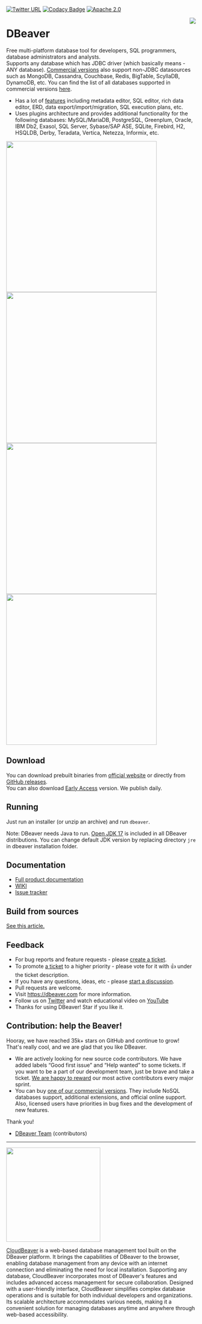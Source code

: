[![Twitter URL](https://img.shields.io/twitter/url/https/twitter.com/dbeaver_news.svg?style=social&label=Follow%20%40dbeaver_news)](https://twitter.com/dbeaver_news)
[![Codacy Badge](https://app.codacy.com/project/badge/Grade/fa0bb9cf5a904c7d87424f8f6351ba92)](https://app.codacy.com/gh/dbeaver/dbeaver/dashboard?utm_source=gh&utm_medium=referral&utm_content=&utm_campaign=Badge_grade)
[![Apache 2.0](https://img.shields.io/github/license/cronn-de/jira-sync.svg)](http://www.apache.org/licenses/LICENSE-2.0)

<img src="https://github.com/dbeaver/dbeaver/wiki/images/dbeaver-icon-64x64.png" align="right"/>

# DBeaver

Free multi-platform database tool for developers, SQL programmers, database administrators and analysts.  
Supports any database which has JDBC driver (which basically means - ANY database).
<a href="https://dbeaver.com/download/">Commercial versions</a> also support non-JDBC datasources such as
MongoDB, Cassandra, Couchbase, Redis, BigTable, ScyllaDB, DynamoDB, etc.
You can find the list of all databases supported in commercial versions
<a href="https://dbeaver.com/databases/">here</a>.

* Has a lot of <a href="https://github.com/dbeaver/dbeaver/wiki">features</a> including metadata editor, SQL editor, rich data editor, ERD, data export/import/migration, SQL execution plans, etc.
* Uses plugins architecture and provides additional functionality for the following databases: MySQL/MariaDB, PostgreSQL, Greenplum, Oracle, IBM Db2, Exasol, SQL Server, Sybase/SAP ASE, SQLite, Firebird, H2, HSQLDB, Derby, Teradata, Vertica, Netezza, Informix, etc.

<a href="https://dbeaver.io/product/dbeaver-ss-mock.png"><img src="https://dbeaver.io/product/dbeaver-ss-mock.png" width="400"/></a>
<a href="https://dbeaver.io/product/dbeaver-ss-erd.png"><img src="https://dbeaver.io/product/dbeaver-ss-erd.png" width="400"/></a>
<a href="https://dbeaver.io/product/dbeaver-ss-classic-new.png"><img src="https://dbeaver.io/product/dbeaver-ss-classic-new.png" width="400"/></a>
<a href="https://dbeaver.io/product/dbeaver-ss-dark-new.png"><img src="https://dbeaver.io/product/dbeaver-ss-dark-new.png" width="400"/></a>

## Download

You can download prebuilt binaries from <a href="https://dbeaver.io/download" target="_blank">official website</a> or directly from <a href="https://github.com/dbeaver/dbeaver/releases">GitHub releases</a>.  
You can also download <a href="https://dbeaver.io/files/ea" target="_blank">Early Access</a> version. We publish daily.  

## Running

Just run an installer (or unzip an archive) and run `dbeaver`.  

Note: DBeaver needs Java to run. <a href="https://adoptium.net/" target="_blank">Open JDK 17</a> is included in all DBeaver distributions.
You can change default JDK version by replacing directory `jre` in dbeaver installation folder.

## Documentation

* <a href="https://dbeaver.com/docs/dbeaver/">Full product documentation</a>
* <a href="https://github.com/dbeaver/dbeaver/wiki">WIKI</a>
* <a href="https://github.com/dbeaver/dbeaver/issues">Issue tracker</a>

## Build from sources

<a href="https://github.com/dbeaver/dbeaver/wiki/Build-from-sources">See this article.</a>

## Feedback

- For bug reports and feature requests - please <a href="https://github.com/dbeaver/dbeaver/issues">create a ticket</a>.
- To promote <a href="https://github.com/dbeaver/dbeaver/issues?q=is%3Aissue+is%3Aopen+sort%3Areactions-%2B1-desc+label%3A%22wait+for+votes%22">a ticket</a> to a higher priority - please vote for it with 👍 under the ticket description.
- If you have any questions, ideas, etc - please <a href="https://github.com/dbeaver/dbeaver/discussions">start a discussion</a>.
- Pull requests are welcome.
- Visit https://dbeaver.com for more information.
- Follow us on [Twitter](https://twitter.com/dbeaver_news/) and watch educational video on [YouTube](https://www.youtube.com/@DBeaver_video)
- Thanks for using DBeaver! Star if you like it.

## Contribution: help the Beaver!

Hooray, we have reached 35k+ stars on GitHub and continue to grow!  
That's really cool, and we are glad that you like DBeaver.

- We are actively looking for new source code contributors. We have added labels “Good first issue” and “Help wanted” to some tickets. If you want to be a part of our development team, just be brave and take a ticket. <a href="https://dbeaver.com/help-dbeaver/">We are happy to reward</a> our most active contributors every major sprint.
- You can buy <a href="https://dbeaver.com/buy/">one of our commercial versions</a>. They include NoSQL databases support, additional extensions, and official online support. Also, licensed users have priorities in bug fixes and the development of new features.

Thank you!  

- <a href="https://github.com/dbeaver/dbeaver/graphs/contributors">DBeaver Team</a> (contributors)

---------

<a href="https://github.com/dbeaver/cloudbeaver/"><img src="https://github.com/dbeaver/cloudbeaver/wiki/images/cloudbeaver-logo.png" width="250"/></a>

<a href="https://github.com/dbeaver/cloudbeaver">CloudBeaver</a> is a web-based database management tool built on the DBeaver platform. It brings the capabilities of DBeaver to the browser, enabling database management from any device with an internet connection and eliminating the need for local installation. Supporting any database, CloudBeaver incorporates most of DBeaver's features and includes advanced access management for secure collaboration.
Designed with a user-friendly interface, CloudBeaver simplifies complex database operations and is suitable for both individual developers and organizations. Its scalable architecture accommodates various needs, making it a convenient solution for managing databases anytime and anywhere through web-based accessibility.
